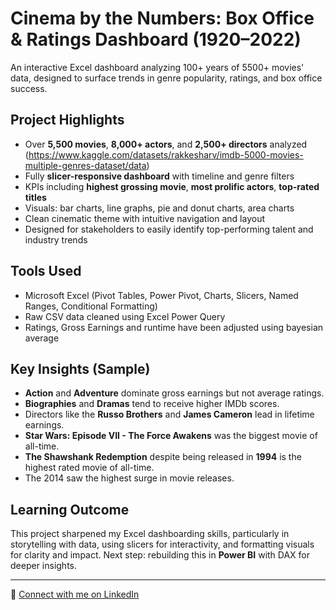 # Cinema by the Numbers: Box Office & Ratings Dashboard (1920–2022)

An interactive Excel dashboard analyzing 100+ years of 5500+ movies' data, designed to surface trends in genre popularity, ratings, and box office success.

## Project Highlights

- Over **5,500 movies**, **8,000+ actors**, and **2,500+ directors** analyzed (https://www.kaggle.com/datasets/rakkesharv/imdb-5000-movies-multiple-genres-dataset/data)
- Fully **slicer-responsive dashboard** with timeline and genre filters
- KPIs including **highest grossing movie**, **most prolific actors**, **top-rated titles**
- Visuals: bar charts, line graphs, pie and donut charts, area charts
- Clean cinematic theme with intuitive navigation and layout
- Designed for stakeholders to easily identify top-performing talent and industry trends

## Tools Used

- Microsoft Excel (Pivot Tables, Power Pivot, Charts, Slicers, Named Ranges, Conditional Formatting)
- Raw CSV data cleaned using Excel Power Query
- Ratings, Gross Earnings and runtime have been adjusted using bayesian average

## Key Insights (Sample)

- **Action** and **Adventure** dominate gross earnings but not average ratings.
- **Biographies** and **Dramas** tend to receive higher IMDb scores.
- Directors like the **Russo Brothers** and **James Cameron** lead in lifetime earnings.
- **Star Wars: Episode VII - The Force Awakens** was the biggest movie of all-time.
- **The Shawshank Redemption** despite being released in **1994** is the highest rated movie of all-time.
- The 2014 saw the highest surge in movie releases.

## Learning Outcome

This project sharpened my Excel dashboarding skills, particularly in storytelling with data, using slicers for interactivity, and formatting visuals for clarity and impact. Next step: rebuilding this in **Power BI** with DAX for deeper insights.

---

🔗 [Connect with me on LinkedIn](https://www.linkedin.com/in/tulika-ojha/)
